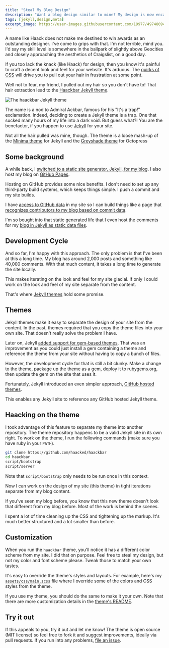 ```yaml
---
title: "Steal My Blog Design"
description: "Want a blog design similar to mine? My design is now encapsulated in a theme you can reference remotely."
tags: [jekyll,design,meta]
excerpt_image: https://user-images.githubusercontent.com/19977/49748094-ac6e5180-fc59-11e8-93a5-1faee3d1aa61.png
---
```


A name like Haack does not make me destined to win awards as an outstanding designer. I've come to grips with that. I'm not terrible, mind you. I'd say my skill level is somewhere in the ballpark of slightly above Geocities and closely approaching the aesthetics of Craigslist, on a good day.

If you too lack the knack (like Haack) for design, then you know it's painful to craft a decent look and feel for your website. It's arduous. The [quirks of CSS](https://haacked.com/archive/2018/12/03/css-column-list-adventure/) will drive you to pull out your hair in frustration at some point.

Well not to fear, my friend, I pulled out my hair so you don't have to! That hair extraction lead to the [Haackbar Jekyll theme](https://github.com/haacked/haackbar).

![The haackbar Jekyll theme](https://user-images.githubusercontent.com/19977/49748094-ac6e5180-fc59-11e8-93a5-1faee3d1aa61.png)

The name is a nod to Admiral Ackbar, famous for his "It's a trap!" exclamation. Indeed, deciding to create a Jekyll theme is a trap. One that sucked many hours of my life into a dark void. But guess what?! You are the benefactor, if you happen to use [Jekyll](https://jekyllrb.com/) for your site.

Not all the hair pulled was mine, though. The theme is a loose mash-up of the [Minima theme](https://github.com/jekyll/minima) for Jekyll and the [Greyshade theme](https://github.com/shashankmehta/greyshade) for Octopress

## Some background

A while back, I [switched to a static site generator, Jekyll, for my blog](https://haacked.com/archive/2013/12/02/dr-jekyll-and-mr-haack/). I also host my blog on [GitHub Pages](https://pages.github.com).

Hosting on GitHub provides some nice benefits. I don't need to set up any third-party build systems, which keeps things simple. I push a commit and my site builds.

I have [access to GitHub data](https://haacked.com/archive/2014/05/10/github-pages-tricks/) in my site so I can build things like a page that [recognizes contributors to my blog based on commit data](https://haacked.com/contributors/).

I'm so bought into that static generated life that I even host the comments for my [blog in Jekyll as static data files](https://haacked.com/archive/2018/06/24/comments-for-jekyll-blogs/).

## Development Cycle

And so far, I'm happy with this approach. The only problem is that I've been at this a long time. My blog has around 2,000 posts and something like 40,000 comments. With that much content, it takes a long time to generate the site locally.

This makes iterating on the look and feel for my site glacial. If only I could work on the look and feel of my site separate from the content.

That's where [Jekyll themes](https://jekyllrb.com/docs/themes/) hold some promise.

## Themes

Jekyll themes make it easy to separate the design of your site from the content. In the past, themes required that you copy the theme files into your own site. That doesn't really solve the problem I have.

Later on, Jekyll [added support for gem-based themes](https://blog.github.com/2016-08-23-github-pages-now-runs-jekyll-3-2/). That was an improvement as you could just install a gem containing a theme and reference the theme from your site without having to copy a bunch of files.

However, the development cycle for that is still a bit clunky. Make a change to the theme, package up the theme as a gem, deploy it to rubygems.org, then update the gem on the site that uses it.

Fortunately, Jekyll introduced an even simpler approach, [GitHub hosted themes](https://blog.github.com/2017-11-29-use-any-theme-with-github-pages/).

This enables any Jekyll site to reference any GitHub hosted Jekyll theme.

## Haacking on the theme

I took advantage of this feature to separate my theme into another repository. The theme repository happens to be a valid Jekyll site in its own right. To work on the theme, I run the following commands (make sure you have ruby in your `PATH`).

```bash
git clone https://github.com/haacked/haackbar
cd haackbar
script/bootstrap
script/server
```

Note that `script/bootstrap` only needs to be run once in this context.

Now I can work on the design of my site (this theme) in tight iterations separate from my blog content.

If you've seen my blog before, you know that this new theme doesn't look that different from my blog before. Most of the work is behind the scenes.

I spent a lot of time cleaning up the CSS and tightening up the markup. It's much better structured and a lot smaller than before.

## Customization

When you run the `haackbar` theme, you'll notice it has a different color scheme from my site. I did that on purpose. Feel free to steal my design, but not my color and font scheme please. Tweak those to match your own tastes.

It's easy to override the theme's styles and layouts. For example, here's my [`assets/css/main.scss`](https://github.com/Haacked/haacked.com/blob/main/assets/css/main.scss) file where I override some of the colors and CSS styles from the theme.

If you use my theme, you should do the same to make it your own. Note that there are more customization details in the [theme's README](https://github.com/Haacked/haackbar/blob/main/README.md).

## Try it out

If this appeals to you, try it out and let me know! The theme is open source (MIT license) so feel free to fork it and suggest improvements, ideally via pull requests. If you run into any problems, [file an issue](https://github.com/Haacked/haackbar/issues/new).